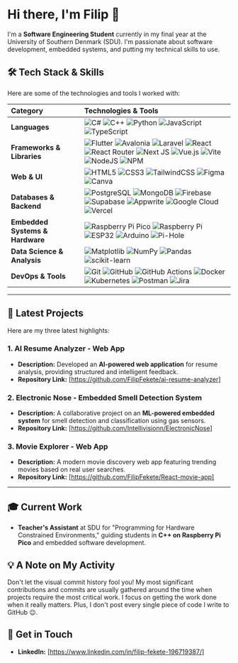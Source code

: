 # Hi there, I'm Filip 👋

I'm a **Software Engineering Student** currently in my final year at the University of Southern Denmark (SDU). I'm passionate about software development, embedded systems, and putting my technical skills to use.

## 🛠️ Tech Stack & Skills

Here are some of the technologies and tools I worked with:

| **Category** | **Technologies & Tools** |
| :--- | :--- |
| **Languages** | ![C#](https://img.shields.io/badge/c%23-%23239120.svg?style=for-the-badge&logo=csharp&logoColor=white) ![C++](https://img.shields.io/badge/c++-%2300599C.svg?style=for-the-badge&logo=c%2B%2B&logoColor=white) ![Python](https://img.shields.io/badge/python-3670A0?style=for-the-badge&logo=python&logoColor=ffdd54) ![JavaScript](https://img.shields.io/badge/javascript-%23323330.svg?style=for-the-badge&logo=javascript&logoColor=%23F7DF1E) ![TypeScript](https://img.shields.io/badge/typescript-%23007ACC.svg?style=for-the-badge&logo=typescript&logoColor=white) |
| **Frameworks & Libraries** | ![Flutter](https://img.shields.io/badge/Flutter-%2302569B.svg?style=for-the-badge&logo=Flutter&logoColor=white) ![Avalonia](https://img.shields.io/badge/Avalonia-%23000000.svg?style=for-the-badge&logo=dotnet&logoColor=white) ![Laravel](https://img.shields.io/badge/laravel-%23FF2D20.svg?style=for-the-badge&logo=laravel&logoColor=white) ![React](https://img.shields.io/badge/react-%2320232a.svg?style=for-the-badge&logo=react&logoColor=%2361DAFB) ![React Router](https://img.shields.io/badge/React_Router-CA4245?style=for-the-badge&logo=react-router&logoColor=white) ![Next JS](https://img.shields.io/badge/Next-black?style=for-the-badge&logo=next.js&logoColor=white) ![Vue.js](https://img.shields.io/badge/vue.js-%2335495e.svg?style=for-the-badge&logo=vuedotjs&logoColor=%234FC08D) ![Vite](https://img.shields.io/badge/vite-%23646CFF.svg?style=for-the-badge&logo=vite&logoColor=white) ![NodeJS](https://img.shields.io/badge/node.js-6DA55F?style=for-the-badge&logo=node.js&logoColor=white) ![NPM](https://img.shields.io/badge/NPM-%23CB3837.svg?style=for-the-badge&logo=npm&logoColor=white) |
| **Web & UI** | ![HTML5](https://img.shields.io/badge/html5-%23E34F26.svg?style=for-the-badge&logo=html5&logoColor=white) ![CSS3](https://img.shields.io/badge/css3-%231572B6.svg?style=for-the-badge&logo=css3&logoColor=white) ![TailwindCSS](https://img.shields.io/badge/tailwindcss-%2338B2AC.svg?style=for-the-badge&logo=tailwind-css&logoColor=white) ![Figma](https://img.shields.io/badge/figma-%23F24E1E.svg?style=for-the-badge&logo=figma&logoColor=white) ![Canva](https://img.shields.io/badge/Canva-%2300C4CC.svg?style=for-the-badge&logo=Canva&logoColor=white) |
| **Databases & Backend** | ![PostgreSQL](https://img.shields.io/badge/postgres-%23316192.svg?style=for-the-badge&logo=postgresql&logoColor=white) ![MongoDB](https://img.shields.io/badge/MongoDB-%234ea94b.svg?style=for-the-badge&logo=mongodb&logoColor=white) ![Firebase](https://img.shields.io/badge/firebase-%23039BE5.svg?style=for-the-badge&logo=firebase) ![Supabase](https://img.shields.io/badge/Supabase-3ECF8E?style=for-the-badge&logo=supabase&logoColor=white) ![Appwrite](https://img.shields.io/badge/Appwrite-%23FD366E.svg?style=for-the-badge&logo=appwrite&logoColor=white) ![Google Cloud](https://img.shields.io/badge/GoogleCloud-%234285F4.svg?style=for-the-badge&logo=google-cloud&logoColor=white) ![Vercel](https://img.shields.io/badge/vercel-%23000000.svg?style=for-the-badge&logo=vercel&logoColor=white) |
| **Embedded Systems & Hardware** | ![Raspberry Pi Pico](https://img.shields.io/badge/Raspberry%20Pi%20Pico-%23C51A4A.svg?style=for-the-badge&logo=raspberry-pi&logoColor=white) ![Raspberry Pi](https://img.shields.io/badge/Raspberry%20Pi%204-%23C51A4A.svg?style=for-the-badge&logo=raspberry-pi&logoColor=white) ![ESP32](https://img.shields.io/badge/ESP32-%230076D6.svg?style=for-the-badge&logo=espressif&logoColor=white) ![Arduino](https://img.shields.io/badge/-Arduino-00979D?style=for-the-badge&logo=Arduino&logoColor=white) ![Pi-Hole](https://img.shields.io/badge/pihole-%2396060C.svg?style=for-the-badge&logo=pi-hole&logoColor=white) |
| **Data Science & Analysis** | ![Matplotlib](https://img.shields.io/badge/Matplotlib-%23ffffff.svg?style=for-the-badge&logo=Matplotlib&logoColor=black) ![NumPy](https://img.shields.io/badge/numpy-%23013243.svg?style=for-the-badge&logo=numpy&logoColor=white) ![Pandas](https://img.shields.io/badge/pandas-%23150458.svg?style=for-the-badge&logo=pandas&logoColor=white) ![scikit-learn](https://img.shields.io/badge/scikit--learn-%23F7931E.svg?style=for-the-badge&logo=scikit-learn&logoColor=white) |
| **DevOps & Tools** | ![Git](https://img.shields.io/badge/git-%23F05033.svg?style=for-the-badge&logo=git&logoColor=white) ![GitHub](https://img.shields.io/badge/github-%23121011.svg?style=for-the-badge&logo=github&logoColor=white) ![GitHub Actions](https://img.shields.io/badge/github%20actions-%232671E5.svg?style=for-the-badge&logo=githubactions&logoColor=white) ![Docker](https://img.shields.io/badge/docker-%230db7ed.svg?style=for-the-badge&logo=docker&logoColor=white) ![Kubernetes](https://img.shields.io/badge/kubernetes-%23326ce5.svg?style=for-the-badge&logo=kubernetes&logoColor=white) ![Postman](https://img.shields.io/badge/Postman-FF6C37?style=for-the-badge&logo=postman&logoColor=white) ![Jira](https://img.shields.io/badge/jira-%230A0FFF.svg?style=for-the-badge&logo=jira&logoColor=white) |

---

## 🚀 Latest Projects
Here are my three latest highlights:

### 1. AI Resume Analyzer - Web App
* **Description:** Developed an **AI-powered web application** for resume analysis, providing structured and intelligent feedback.
* **Repository Link:** [https://github.com/FilipFekete/ai-resume-analyzer]

### 2. Electronic Nose - Embedded Smell Detection System
* **Description:** A collaborative project on an **ML-powered embedded system** for smell detection and classification using gas sensors.
* **Repository Link:** [https://github.com/Intellivisionn/ElectronicNose]

### 3. Movie Explorer - Web App
* **Description:** A modern movie discovery web app featuring trending movies based on real user searches.
* **Repository Link:** [https://github.com/FilipFekete/React-movie-app]

---

## 🎓 Current Work
* **Teacher's Assistant** at SDU for "Programming for Hardware Constrained Environments," guiding students in **C++ on Raspberry Pi Pico** and embedded software development.

## 💡 A Note on My Activity

Don't let the visual commit history fool you! My most significant contributions and commits are usually gathered around the time when projects require the most critical work. I focus on getting the work done when it really matters. Plus, I don't post every single piece of code I write to GitHub 😉.

## 📧 Get in Touch

* **LinkedIn:** [https://www.linkedin.com/in/filip-fekete-196719387/]
